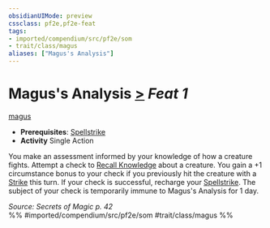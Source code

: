 ```yaml
---
obsidianUIMode: preview
cssclass: pf2e,pf2e-feat
tags:
- imported/compendium/src/pf2e/som
- trait/class/magus
aliases: ["Magus's Analysis"]
---
```

# Magus's Analysis  [>](chapter-9-playing-the-game.md#Actions "Single Action") *Feat 1*  
[magus](rules/traits/magus-som.md)  

- **Prerequisites**: [Spellstrike](spellstrike-som.md)
- **Activity** Single Action

You make an assessment informed by your knowledge of how a creature fights. Attempt a check to [Recall Knowledge](recall-knowledge.md) about a creature. You gain a +1 circumstance bonus to your check if you previously hit the creature with a [Strike](strike.md) this turn. If your check is successful, recharge your [Spellstrike](spellstrike-som.md). The subject of your check is temporarily immune to Magus's Analysis for 1 day.

*Source: Secrets of Magic p. 42*  
%% #imported/compendium/src/pf2e/som #trait/class/magus %%